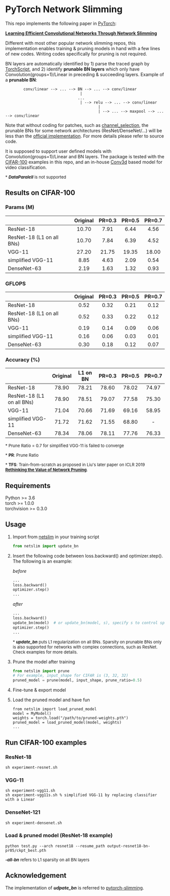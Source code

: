# PyTorch Network Slimming

This repo implements the following paper in [PyTorch](https://pytorch.org): 

[**Learning Efficient Convolutional Networks Through Network Slimming**](http://openaccess.thecvf.com/content_iccv_2017/html/Liu_Learning_Efficient_Convolutional_ICCV_2017_paper.html)

Different with most other popular network slimming repos, this implementation enables training & pruning models in hand with a few lines of new codes. Writing codes specifically for pruning is not required. 

BN layers are automatically identified by 1) parse the traced graph by [TorchScript](https://pytorch.org/docs/stable/jit.html), and 2) identify **prunable BN layers** which only have Convolution(groups=1)/Linear in preceding & succeeding layers. Example of a **prunable BN**:

            conv/linear --> ... --> BN --> ... --> conv/linear
                                     |
                                    ...
                                     | --> relu --> ... --> conv/linear
                                             |
                                             | --> ... --> maxpool --> ... --> conv/linear
Note that without coding for patches, such as [channel_selection](https://github.com/Eric-mingjie/network-slimming/blob/master/models/channel_selection.py), the prunable BNs for some network architectures (ResNet/DenseNet/...) will be less than the [official implementation](https://github.com/Eric-mingjie/network-slimming). For more details please refer to source code. 

It is supposed to support user defined models with Convolution(groups=1)/Linear and BN layers. The package is tested with the [CIFAR-100](https://www.cs.toronto.edu/~kriz/cifar.html) examples in this repo, and an in-house [Conv3d](https://pytorch.org/docs/stable/nn.html#conv3d) based model for video classification. 

<font size=2> \* ***DataParalell*** is not supported </font>

## Results on CIFAR-100

### Params (M)

|                           | Original | PR=0.3 | PR=0.5 | PR=0.7 |
| :------------------------ | :------: | :----: | :----: | :----: |
| ResNet-18                 |  10.70   |  7.91  |  6.44  |  4.56  |
| ResNet-18 (L1 on all BNs) |  10.70   |  7.84  |  6.39  |  4.52  |
| VGG-11                    |  27.20   | 21.75  | 19.35  | 18.00  |
| simplified VGG-11         |   8.85   |  4.63  |  2.09  |  0.54  |
| DenseNet-63               |   2.19   |  1.63  |  1.32  |  0.93  |

### GFLOPS

|                           | Original | PR=0.3 | PR=0.5 | PR=0.7 |
| :------------------------ | :------: | :----: | :----: | :----: |
| ResNet-18                 |   0.52   |  0.32  |  0.21  |  0.12  |
| ResNet-18 (L1 on all BNs) |   0.52   |  0.33  |  0.22  |  0.12  |
| VGG-11                    |   0.19   |  0.14  |  0.09  |  0.06  |
| simplified VGG-11         |   0.16   |  0.06  |  0.03  |  0.01  |
| DenseNet-63               |   0.30   |  0.18  |  0.12  |  0.07  |

### Accuracy (%)

|                           | Original | L1 on BN | PR=0.3 | PR=0.5 | PR=0.7 |
| :------------------------ | :------: | :------: | :----: | :----: | :----: |
| ResNet-18                 |  78.90   |  78.21   | 78.60  | 78.02  | 74.97  |
| ResNet-18 (L1 on all BNs) |  78.90   |  78.51   | 79.07  | 77.58  | 75.30  |
| VGG-11                    |  71.04   |  70.66   | 71.69  | 69.16  | 58.95  |
| simplified VGG-11         |  71.72   |  71.62   | 71.55  | 68.80  |   -    |
| DenseNet-63               |  78.34   |  78.06   | 78.11  | 77.76  | 76.33  |

<font size=2> \* Prune Ratio = 0.7 for simplified VGG-11 is failed to converge </font>

<font size=2> \* **PR**: Prune Ratio </font>

<font size=2>\* **TFS**: Train-from-scratch as proposed in Liu's later paper on ICLR 2019 [**Rethinking the Value of Network Pruning**](https://openreview.net/forum?id=rJlnB3C5Ym). </font>

## Requirements

Python >= 3.6  
torch >= 1.0.0  
torchvision >= 0.3.0  

## Usage

1. Import from [netslim](./netslim) in your training script
   
     ```python
   from netslim import update_bn
   ```
   
2. Insert the following code between loss.backward() and optimizer.step(). The following is an example:

   *before*

   ```python
   ...
   loss.backward()
   optimizer.step()
   ...
   ```

   *after*

      ```python
   ...
   loss.backward()
   update_bn(model)  # or update_bn(model, s), specify s to control sparsity on BN
   optimizer.step()
   ...
      ```

   <font size=2> \* ***update_bn*** puts L1 regularization on all BNs. Sparsity on prunable BNs only is also supported for networks with complex connections, such as ResNet. Check examples for more details. </font>

3. Prune the model after training

   ```python
   from netslim import prune
   # For example, input_shape for CIFAR is (3, 32, 32)
   pruned_model = prune(model, input_shape, prune_ratio=0.5)
   ```

4. Fine-tune & export model

5. Load the pruned model and have fun

   ```
   from netslim import load_pruned_model
   model = MyModel()
   weights = torch.load("/path/to/pruned-weights.pth")
   pruned_model = load_pruned_model(model, weights)
   ...
   ```

## Run CIFAR-100 examples

### ResNet-18

   ```shell
sh experiment-resnet.sh
   ```

### VGG-11

   ```shell
sh experiment-vgg11.sh
sh experiment-vgg11s.sh % simplified VGG-11 by replacing classifier with a Linear
   ```

### DenseNet-121

   ```shell
sh experiment-densenet.sh
   ```

### Load & pruned model (ResNet-18 example)

   ```shell
python test.py --arch resnet18 --resume_path output-resnet18-bn-pr05/ckpt_best.pth
   ```

<font size=2> ***-all-bn*** refers to L1 sparsity on all BN layers </font>

## Acknowledgement

The implementation of ***udpate_bn*** is referred to [pytorch-slimming](https://github.com/foolwood/pytorch-slimming).


